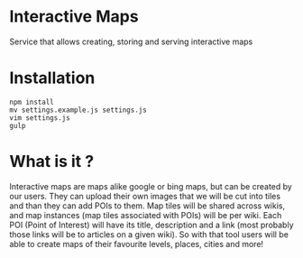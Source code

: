 Interactive Maps
================

Service that allows creating, storing and serving interactive maps


# Installation

```
npm install
mv settings.example.js settings.js
vim settings.js
gulp
```

# What is it ?

Interactive maps are maps alike google or bing maps, but can be created by our users. They can upload their own images that we will be cut into tiles and than they can​ add POIs to them. Map tiles will be shared across wikis, and map instances (map tiles associated with POIs) will be per wiki. Each POI (Point of Interest) will have ​its title, description and a link (most probably those links will be to articles on a given wiki). So with that tool users will be able to create maps of their favourite levels, places, cities and more!
